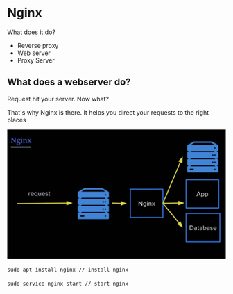# Nginx

What does it do?

- Reverse proxy
- Web server
- Proxy Server

## What does a webserver do?

Request hit your server. Now what?

That's why Nginx is there. It helps you direct your requests to the right places

![Nginx High Level](../../assets/nginx.png)

```
sudo apt install nginx // install nginx

sudo service nginx start // start nginx
```
